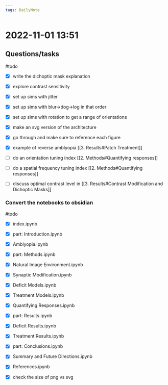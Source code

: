 ```yaml
---
tags: DailyNote 
---
```


# 2022-11-01  13:51


## Questions/tasks 
#todo 
- [x] write the dichoptic mask explanation
- [x] explore contrast sensitivity
- [x] set up sims with jitter
- [x] set up sims with blur->dog->log in that order
- [x] set up sims with rotation to get a range of orientations
- [x] make an svg version of the architecture
- [x] go through and make sure to reference each figure
- [x] example of reverse amblyopia [[3. Results#Patch Treatment]]
- [ ] do an orientation tuning index [[2. Methods#Quantifying responses]]
- [ ] do a spatial frequency tuning index [[2. Methods#Quantifying responses]]
- [ ] discuss optimal contrast level in [[3. Results#Contrast Modification and Dichoptic Masks]]




### Convert the notebooks to obsidian

#todo 
- [x] index.ipynb
- [x] part: Introduction.ipynb
- [x] Amblyopia.ipynb
- [x] part: Methods.ipynb
- [x] Natural Image Environment.ipynb
- [x] Synaptic Modification.ipynb
- [x] Deficit Models.ipynb
- [x] Treatment Models.ipynb
- [x] Quantifying Responses.ipynb
- [x] part: Results.ipynb   
- [x] Deficit Results.ipynb
- [x] Treatment Results.ipynb
- [x] part: Conclusions.ipynb   
- [x] Summary and Future Directions.ipynb
- [x] References.ipynb
- [x] check the size of png vs svg

